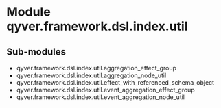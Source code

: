 Module qyver.framework.dsl.index.util
===========================================

Sub-modules
-----------
* qyver.framework.dsl.index.util.aggregation_effect_group
* qyver.framework.dsl.index.util.aggregation_node_util
* qyver.framework.dsl.index.util.effect_with_referenced_schema_object
* qyver.framework.dsl.index.util.event_aggregation_effect_group
* qyver.framework.dsl.index.util.event_aggregation_node_util
